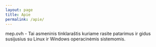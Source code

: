 ```yaml
---
layout: page
title: Apie
permalink: /apie/
---
```


mep.ovh - Tai asmeninis tinklaraštis kuriame rasite patarimus ir gidus susijusius su Linux ir Windows operacinėmis sistemomis.


